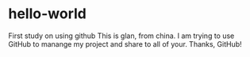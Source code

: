 # hello-world
First study on using github
This is glan, from china.
I am trying to use GitHub to manange my project and share to all of your.
Thanks, GitHub!

